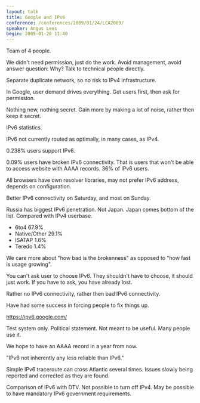 ```yaml
---
layout: talk
title: Google and IPv6
conference: /conferences/2009/01/24/LCA2009/
speaker: Angus Lees
begin: 2009-01-20 11:40
---
```

Team of 4 people.

We didn't need permission, just do the work. Avoid management, avoid answer
question: Why? Talk to technical people directly.

Separate duplicate network, so no risk to IPv4 infrastructure.

In Google, user demand drives everything. Get users first, then ask for
permission.

Nothing new, nothing secret. Gain more by making a lot of noise, rather then
keep it secret.

IPv6 statistics.

IPv6 not currently routed as optimally, in many cases, as IPv4.

0.238% users support IPv6.

0.09% users have broken IPv6 connectivity. That is users that won't be able to
access website with AAAA records. 36% of IPv6 users.

All browsers have own resolver libraries, may not prefer IPv6 address, depends
on configuration.

Better IPv6 connectivity on Saturday, and most on Sunday.

Russia has biggest IPv6 penetration. Not Japan. Japan comes bottom of the list.
Compared with IPv4 userbase.

* 6to4 67.9%
* Native/Other 29.1%
* ISATAP 1.6%
* Teredo 1.4%

We care more about "how bad is the brokenness" as opposed to "how fast is usage
growing".

You can't ask user to choose IPv6. They shouldn't have to choose, it should
just work. If you have to ask, you have already lost.

Rather no IPv6 connectivity, rather then bad IPv6 connectivity.

Have had some success in forcing people to fix things up.

<https://ipv6.google.com/>

Test system only. Political statement. Not meant to be useful. Many people use
it.

We hope to have an AAAA record in a year from now.

"IPv6 not inherently any less reliable than IPv6."

Simple IPv6 traceroute can cross Atlantic several times. Issues slowly being
reported and corrected as they are found.

Comparison of IPv6 with DTV. Not possible to turn off IPv4. May be possible
to have mandatory IPv6 government requirements.
